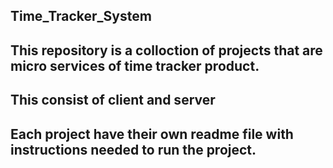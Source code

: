 ## Time_Tracker_System
This repository is a colloction of projects that are micro services of time tracker product.
---
This consist of client and server
---
Each project have their own readme file with instructions needed to run the project.
---
